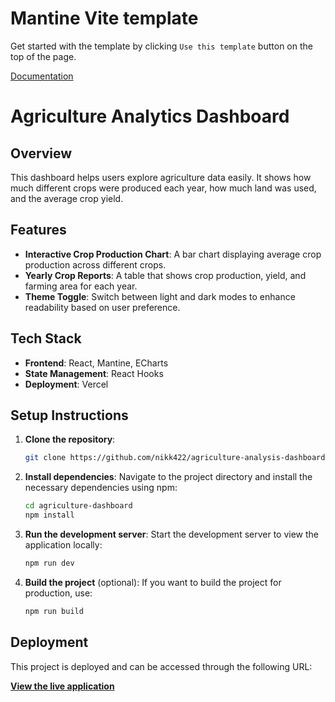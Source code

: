 # Mantine Vite template

Get started with the template by clicking `Use this template` button on the top of the page.

[Documentation](https://mantine.dev/guides/vite/)
# Agriculture Analytics Dashboard

## Overview
This dashboard helps users explore agriculture data easily. It shows how much different crops were produced each year, how much land was used, and the average crop yield.

## Features
- **Interactive Crop Production Chart**: A bar chart displaying average crop production across different crops.
- **Yearly Crop Reports**: A table that shows crop production, yield, and farming area for each year.
- **Theme Toggle**: Switch between light and dark modes to enhance readability based on user preference.

## Tech Stack
- **Frontend**: React, Mantine, ECharts
- **State Management**: React Hooks
- **Deployment**: Vercel

## Setup Instructions

1. **Clone the repository**:
   ```bash
   git clone https://github.com/nikk422/agriculture-analysis-dashboard.git
   ```

2. **Install dependencies**:
   Navigate to the project directory and install the necessary dependencies using npm:
   ```bash
   cd agriculture-dashboard
   npm install
   ```

3. **Run the development server**:
   Start the development server to view the application locally:
   ```bash
   npm run dev
   ```

4. **Build the project** (optional):
   If you want to build the project for production, use:
   ```bash
   npm run build
   ```
   
## Deployment
This project is deployed and can be accessed through the following URL:

[**View the live application**](https://agriculture-analysis-dashboard.vercel.app)


